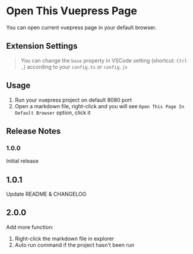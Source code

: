 # Open This Vuepress Page

You can open current vuepress page in your default browser.

## Extension Settings

> You can change the `base` property in VSCode setting (shortcut: `Ctrl ,`) according to your `config.ts` or `config.js`

## Usage
1. Run your vuepress project on default 8080 port
2. Open a markdown file, right-click and you will see `Open This Page In Default Browser` option, click it

## Release Notes

### 1.0.0

Initial release

## 1.0.1

Update README & CHANGELOG

## 2.0.0

Add more function:
1. Right-click the markdown file in explorer
2. Auto run command if the project hasn't been run